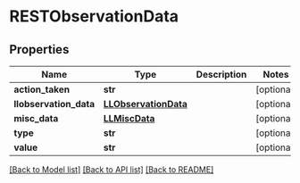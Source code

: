 # RESTObservationData

## Properties
Name | Type | Description | Notes
------------ | ------------- | ------------- | -------------
**action_taken** | **str** |  | [optional] 
**llobservation_data** | [**LLObservationData**](LLObservationData.md) |  | [optional] 
**misc_data** | [**LLMiscData**](LLMiscData.md) |  | [optional] 
**type** | **str** |  | [optional] 
**value** | **str** |  | [optional] 

[[Back to Model list]](../README.md#documentation-for-models) [[Back to API list]](../README.md#documentation-for-api-endpoints) [[Back to README]](../README.md)


